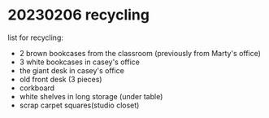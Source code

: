 # 20230206 recycling 

list for recycling:
* 2 brown bookcases from the classroom (previously from Marty's office)
* 3 white bookcases in casey's office
* the giant desk in casey's office
* old front desk (3 pieces)
* corkboard
* white shelves in long storage (under table)
* scrap carpet squares(studio closet)




